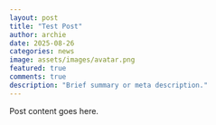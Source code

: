 ```yaml
---
layout: post
title: "Test Post"
author: archie
date: 2025-08-26
categories: news
image: assets/images/avatar.png
featured: true
comments: true
description: "Brief summary or meta description."
---
```

Post content goes here.
